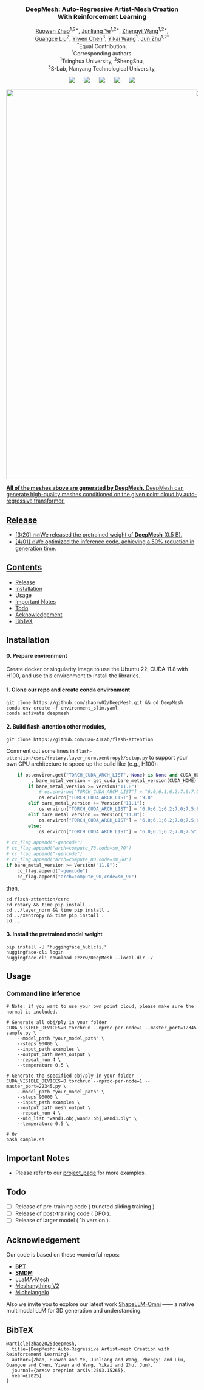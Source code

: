 <p align="center">
  <h3 align="center"><strong>DeepMesh: Auto-Regressive Artist-Mesh Creation<br>With Reinforcement Learning</strong></h3>

<p align="center">
    <a href="https://zhaorw02.github.io/">Ruowen Zhao</a><sup>1,2*</sup>,
    <a href="https://jamesyjl.github.io/">Junliang Ye</a><sup>1,2*</sup>,
    <a href="https://thuwzy.github.io/">Zhengyi Wang</a><sup>1,2*</sup>,<br>
    <a href="">Guangce Liu</a><sup>2</sup>,
    <a href="https://buaacyw.github.io/">Yiwen Chen</a><sup>3</sup>,
    <a href="https://yikaiw.github.io/">Yikai Wang</a><sup>1</sup>,
    <a href="https://ml.cs.tsinghua.edu.cn/~jun/index.shtml">Jun Zhu</a><sup>1,2†</sup>
    <br>
    <sup>*</sup>Equal Contribution.
    <br>
    <sup>†</sup>Corresponding authors.
    <br>
    <sup>1</sup>Tsinghua University,
    <sup>2</sup>ShengShu,
    <br>
    <sup>3</sup>S-Lab, Nanyang Technological University,
</p>


<div align="center">

<a href='https://arxiv.org/abs/2503.15265'><img src='https://img.shields.io/badge/arXiv-2503.15265-b31b1b.svg'></a> &nbsp;&nbsp;&nbsp;&nbsp;
 <a href='https://zhaorw02.github.io/DeepMesh/'><img src='https://img.shields.io/badge/Project-Page-Green'></a> &nbsp;&nbsp;&nbsp;&nbsp;
 <a><img src='https://img.shields.io/badge/License-MIT-blue'></a> &nbsp;&nbsp;&nbsp;&nbsp;
<a href="https://huggingface.co/zzzrw/DeepMesh/tree/main"><img src="https://img.shields.io/badge/%F0%9F%A4%97%20Weights-HF-orange"></a> &nbsp;&nbsp;&nbsp;&nbsp;
<a href='https://www.youtube.com/watch?v=6grL7bSbQ2w'><img src='https://img.shields.io/badge/Youtube-Video-b31b1b.svg'>

</div>


<div align="center">

<img src="assets/teaser.png" alt="Demo" width="1024px" />

</div>

**All of the meshes above are generated by DeepMesh.** DeepMesh can generate high-quality meshes conditioned on the given point cloud by auto-regressive transformer.


## Release
- [3/20] 🔥🔥We released the pretrained weight of **DeepMesh** (0.5 B).
- [4/01] 🔥We optimized the inference code, achieving a 50% reduction in generation time.

## Contents
- [Release](#release)
- [Installation](#installation)
- [Usage](#usage)
- [Important Notes](#important-notes)
- [Todo](#todo)
- [Acknowledgement](#acknowledgement)
- [BibTeX](#bibtex)

## Installation

#### 0. Prepare environment

Create docker or singularity image to use the Ubuntu 22, CUDA 11.8 with H100, and use this environment to install the libraries.

#### 1. Clone our repo and create conda environment
```
git clone https://github.com/zhaorw02/DeepMesh.git && cd DeepMesh
conda env create -f environment_slim.yaml
conda activate deepmesh
```

#### 2. Build flash-attention other modules,

```
git clone https://github.com/Dao-AILab/flash-attention
```

Comment out some lines in `flash-attention/csrc/{rotary,layer_norm,xentropy}/setup.py` to support your own GPU architecture to speed up the build like (e.g., H100):

```python
    if os.environ.get("TORCH_CUDA_ARCH_LIST", None) is None and CUDA_HOME is not None:
        _, bare_metal_version = get_cuda_bare_metal_version(CUDA_HOME)
        if bare_metal_version >= Version("11.8"):
            # os.environ["TORCH_CUDA_ARCH_LIST"] = "6.0;6.1;6.2;7.0;7.5;8.0;8.6;9.0"
            os.environ["TORCH_CUDA_ARCH_LIST"] = "9.0"
        elif bare_metal_version >= Version("11.1"):
            os.environ["TORCH_CUDA_ARCH_LIST"] = "6.0;6.1;6.2;7.0;7.5;8.0;8.6"
        elif bare_metal_version == Version("11.0"):
            os.environ["TORCH_CUDA_ARCH_LIST"] = "6.0;6.1;6.2;7.0;7.5;8.0"
        else:
            os.environ["TORCH_CUDA_ARCH_LIST"] = "6.0;6.1;6.2;7.0;7.5"

# cc_flag.append("-gencode")
# cc_flag.append("arch=compute_70,code=sm_70")
# cc_flag.append("-gencode")
# cc_flag.append("arch=compute_80,code=sm_80")
if bare_metal_version >= Version("11.8"):
    cc_flag.append("-gencode")
    cc_flag.append("arch=compute_90,code=sm_90")
```

then,

```
cd flash-attention/csrc
cd rotary && time pip install .
cd ../layer_norm && time pip install .
cd ../xentropy && time pip install .
cd ..
```


#### 3. Install the pretrained model weight
```
pip install -U "huggingface_hub[cli]"
huggingface-cli login
huggingface-cli download zzzrw/DeepMesh --local-dir ./
```

## Usage
### Command line inference
```
# Note: if you want to use your own point cloud, please make sure the normal is included.

# Generate all obj/ply in your folder
CUDA_VISIBLE_DEVICES=0 torchrun --nproc-per-node=1 --master_port=12345 sample.py \
    --model_path "your_model_path" \
    --steps 90000 \
    --input_path examples \
    --output_path mesh_output \
    --repeat_num 4 \
    --temperature 0.5 \

# Generate the specified obj/ply in your folder
CUDA_VISIBLE_DEVICES=0 torchrun --nproc-per-node=1 --master_port=22345.py \
    --model_path "your_model_path" \
    --steps 90000 \
    --input_path examples \
    --output_path mesh_output \
    --repeat_num 4 \
    --uid_list "wand1.obj,wand2.obj,wand3.ply" \
    --temperature 0.5 \

# Or
bash sample.sh
```
## Important Notes
- Please refer to our [project_page](https://zhaorw02.github.io/DeepMesh/) for more examples.
## Todo
- [ ] Release of pre-training code  ( truncted sliding training ).
- [ ] Release of post-training code ( DPO ).
- [ ] Release of larger model ( 1b version ).

## Acknowledgement
Our code is based on these wonderful repos:
* **[BPT](https://github.com/Tencent-Hunyuan/bpt)**
* **[SMDM](https://github.com/ML-GSAI/SMDM)**
* [LLaMA-Mesh](https://github.com/nv-tlabs/LLaMa-Mesh)
* [Meshanything V2](https://github.com/buaacyw/MeshAnythingV2/tree/main)
* [Michelangelo](https://github.com/NeuralCarver/Michelangelo)

Also we invite you to explore our latest work [ShapeLLM-Omni](https://github.com/JAMESYJL/ShapeLLM-Omni) —— a native multimodal LLM for 3D generation and understanding.
## BibTeX
```
@article{zhao2025deepmesh,
  title={DeepMesh: Auto-Regressive Artist-mesh Creation with Reinforcement Learning},
  author={Zhao, Ruowen and Ye, Junliang and Wang, Zhengyi and Liu, Guangce and Chen, Yiwen and Wang, Yikai and Zhu, Jun},
  journal={arXiv preprint arXiv:2503.15265},
  year={2025}
}
```
